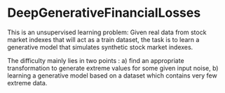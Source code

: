 # DeepGenerativeFinancialLosses
This is an unsupervised learning problem: Given real data from stock market indexes that will act as a train dataset,
the task is to learn a generative model that simulates synthetic stock market indexes.  

The difficulty mainly lies in two points : 
a) find an appropriate transformation to generate extreme values for some given input noise,
b) learning a generative model based on a dataset which contains very few extreme data.
